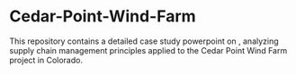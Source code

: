 # Cedar-Point-Wind-Farm
This repository contains a detailed case study powerpoint on , analyzing supply chain management principles applied to the Cedar Point Wind Farm project in Colorado.
